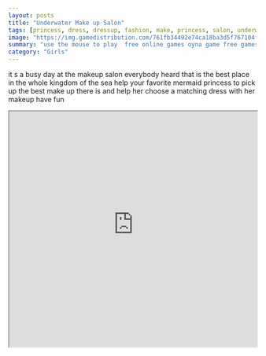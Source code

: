```yaml
---
layout: posts
title: "Underwater Make up Salon"
tags: [princess, dress, dressup, fashion, make, princess, salon, underwater, free, online, games, oyna, game, free, games, play, play, games]
image: "https://img.gamedistribution.com/761fb34492e74ca18ba3d5f767104f4e.jpg"
summary: "use the mouse to play  free online games oyna game free games play play games"
category: "Girls"
---
```


it s a busy day at the makeup salon everybody heard that is the best place in the whole kingdom of the sea help your favorite mermaid princess to pick up the best make up there is and help her choose a matching dress with her makeup have fun

<iframe width="100%" height="480px;" src="https://html5.gamedistribution.com/761fb34492e74ca18ba3d5f767104f4e/"></iframe>